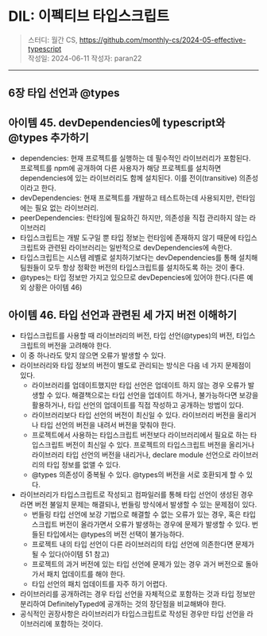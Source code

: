 # DIL: 이펙티브 타입스크립트

> 스터디: 월간 CS, https://github.com/monthly-cs/2024-05-effective-typescript  
> 작성일: 2024-06-11
> 작성자: paran22

---

## 6장 타입 선언과 @types
## 아이템 45. devDependencies에 typescript와 @types 추가하기
- dependencies: 현재 프로젝트를 실행하는 데 필수적인 라이브러리가 포함된다. 프로젝트를 npm에 공개하여 다른 사용자가 해당 프로젝트를 설치하면 dependencies에 있는 라이브러리도 함께 설치된다. 이를 전이(transitive) 의존성이라고 한다.
- devDependencies: 현재 프로젝트를 개발하고 테스트하는데 사용되지만, 런타임에는 필요 없는 라이브러리.
- peerDependencies: 런타임에 필요하긴 하지만, 의존성을 직접 관리하지 않는 라이브러리
- 타입스크립트는 개발 도구일 뿐 타입 정보는 런타임에 존재하지 않기 때문에 타입스크립트와 관련된 라이브러리는 일반적으로 devDependencies에 속한다.
- 타입스크립트는 시스템 레벨로 설치하기보다는 devDependencies를 통해 설치해 팀원들이 모두 항상 정확한 버전의 타입스크립트를 설치하도록 하는 것이 좋다.
- @types는 타입 정보만 가지고 있으므로 devDepencies에 있어야 한다.(다른 예외 상황은 아이템 46)

## 아이템 46. 타입 선언과 관련된 세 가지 버전 이해하기
- 타입스크립트를 사용할 때 라이브러리의 버전, 타입 선언(@types)의 버전, 타입스크립트의 버전을 고려해야 한다.
- 이 중 하나라도 맞지 않으면 오류가 발생할 수 있다.
- 라이브러리와 타입 정보의 버전이 별도로 관리되는 방식은 다음 네 가지 문제점이 있다.
    - 라이브러리를 업데이트했지만 타입 선언은 업데이트 하지 않는 경우 오류가 발생할 수 있다. 해결책으로는 타입 선언을 업데이트 하거나, 불가능하다면 보강을 활용하거나, 타입 선언의 업데이트를 직접 작성하고 공개하는 방법이 있다.
    - 라이브러리보다 타입 선언의 버전이 최신일 수 있다. 라이브러리 버전을 올리거나 타입 선언의 버전을 내려서 버전을 맞춰야 한다.
    - 프로젝트에서 사용하는 타입스크립트 버전보다 라이브러리에서 필요로 하는 타입스크립트 버전이 최신일 수 있다. 프로젝트의 타입스크립트 버전을 올리거나 라이브러리 타입 선언의 버전을 내리거나, declare module 선언으로 라이브러리의 타입 정보를 없앨 수 있다.
    - @types 의존성이 중복될 수 있다. @types의 버전을 서로 호환되게 할 수 있다.
- 라이브러리가 타입스크립트로 작성되고 컴파일러를 통해 타입 선언이 생성된 경우라면 버전 불일치 문제는 해결되나, 번들링 방식에서 발생할 수 있는 문제점이 있다.
    - 번들링 타입 선언에 보강 기법으로 해결할 수 없는 오류가 있는 경우, 혹은 타입스크립트 버전이 올라가면서 오류가 발생하는 경우에 문제가 발생할 수 있다. 번들된 타입에서는 @types의 버전 선택이 불가능하다.
    - 프로젝트 내의 타입 선언이 다른 라이브러리의 타입 선언에 의존한다면 문제가 될 수 있다(아이템 51 참고)
    - 프로젝트의 과거 버전에 있는 타입 선언에 문제가 있는 경우 과거 버전으로 돌아가서 패치 업데이트를 해야 한다.
    - 타입 선언의 패치 업데이트를 자주 하기 어렵다.
- 라이브러리를 공개하려는 경우 타입 선언을 자체적으로 포함하는 것과 타입 정보만 분리하여 DefinitelyTyped에 공개하는 것의 장단점을 비교해봐야 한다.
- 공식적인 권장사항은 라이브러리가 타입스크립트로 작성된 경우만 타입 선언을 라이브러리에 포함하는 것이다.
